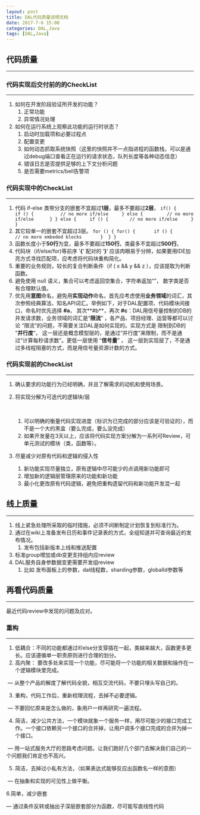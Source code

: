 ```yaml
---
layout: post
title: DAL代码质量说明文档
date: 2017-7-6 15:00
categories: DAL,Java
tags: [DAL,Java]
---
```




## 代码质量

------

### 代码实现后交付前的的CheckList

------

1. 如何在开发阶段验证所开发的功能？
   1. 正常功能
   2. 异常情况处理
2. 如何在运行系统上观察此功能的运行时状态？
   1. 启动时加载项和必要过程点
   2. 配置变更
   3. 如何动态抓取系统快照（这里的快照并不一点指进程的函数栈，可以是通过debug端口查看正在运行的请求状态，队列长度等各种动态信息）
   4. 错误日志是否提供足够的上下文分析问题
   5. 是否需要metrics/bell告警项

### 代码实现中的CheckList

------

1. 代码 if-else 类带分支的嵌套不宜超过**1层**，最多不要超过**2层**，
   `if() {
   ​    if () {
   ​         // no more if/else
   ​    } else {
   ​        // no more if/else 
   ​    }
   } else {
   ​    if () {
   ​       // no more if/else
   ​    }
   }`
2. 其它较单一的嵌套不宜超过3层。
   `for () {
      for() {
   ​      if () {
   ​         // no more embeded blocks
   ​      } 
      }
   }`
3. 函数长度小于**50行**为宜，最多不要超过**150行**。类最多不宜超过**500行**。
4. 代码块（if/else/for)等前序 '**{**'  配对的  ‘**}**’ 应该肉眼易于分辨，如果要用IDE加亮方式寻找匹配项，应考虑将代码块重构简化。
5. 重要的业务规则，较长的复合判断条件（if ( x && y && z ），应该提取为判断函数。
6. 避免使用 null 语义，集合可以考虑返回空集合，字符串返加“”， 数字类是否有合理默认值。
7. 优先用**意图**命名，避免用**实现动作**命名，首先应考虑使用**业务领域**的词汇，其次参照经典算法、知名API词汇。举例如下，对于DAL配置项、代码模块间接口，命名时优先选择 **#a**， 其次**#b**，再次 **#c**：DAL用信号量控制的DB的并发请求数，业务领域的词汇是“**限流**” ，各产品、项目经理、运营等都可以讨论 “限流”的问题，不需要关注DAL是如何实现的。实现方式是 限制到DB的 "**并行度**“， 这一层还是概念模型层的，是通过“并行度”来限制，而不是通过“计算每秒请求数”。更低一层使用 “**信号量**” ， 这一层到实现层了，不是通过多线程阻塞的方式，而是用信号量资源计数的方式。

### 代码实现前的CheckList

------

1. 确认要求的功能行为已经明确，并且了解需求的动机和使用场景。

2. 将实现分解为可迭代的逻辑块/层

   ​

   1. 可以明确的衡量代码实现进度（标识为已完成的部分应该是可验证的），而不是一个大的黑盒（要么完成，要么没完成）
   2. 如果开发量在3天以上，应该将代码实现方案分解为一系列可Review，可单元测试的模块（类，函数等）。

3. 尽量减少对原有代码和逻辑的侵入性

   1. 新功能实现尽量独立，原有逻辑中尽可能少的点调用新功能即可
   2. 增加新的逻辑层管理原来的功能和新功能
   3. 最小化更改原有代码逻辑，避免把重构遗留代码和新功能开发混一起

## 线上质量

------

1. 线上紧急处理所采取的临时措施，必须不间断制定计划恢复到标准行为。
2. 通过在wiki上准备发布日历和事件记录表的方式，全组知道并可查询最近的发布情况。
   1. 发布包括新版本上线和推送配置
3. 标准group增加或db变更支持组内应review
4. DAL服务自身参数据变更需要开发组review
   1. 比如 发布面板上的参数，dal线程数，sharding参数，globalId参数等

## 再看代码质量

------

最近代码review中发现的问题及应对。

### 重构

------

1.  低耦合：不同的功能都通过if/else分支穿插在一起，类越来越大，函数更多更长。应该遵循单一职责原则进行合理的划分。
2.  高内聚： 要改多处来实现一个功能，尽可能将一个功能的相关数据和操作在一个逻辑模块里完成。

​       — 从整个产品的解度了解代码全貌，相互交流代码，不要只埋头写自己的。

3. 重构，代码工作后，重新梳理流程，去掉不必要逻辑。

​      — 不要回忆原来是怎么做的，象用户一样再研究一遍流程。

4. 简洁，减少公共方法，一个模块就象一个服务一样，用尽可能少的接口完成工作。一个接口依赖另一个接口的合并掉，让用户调多个接口完成的合并为掉一个接口。

​     — 用一站式服务大厅的思路考虑问题。让我们跑好几个部门去解决我们自己的一个问题我们肯定也不高兴。

5. 简洁，去掉过小私有方法，（如果表达式能够反应出函数名一样的意图）

​     — 在抽象和实现的可见性上做平衡。

  6.简单，减少嵌套

   — 通过条件反转或抽出子深层嵌套部分为函数，尽可能写直线性代码